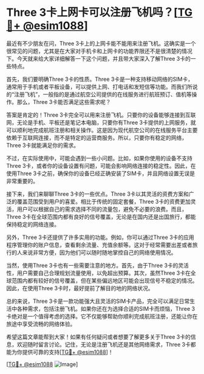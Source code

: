 # Three 3卡上网卡可以注册飞机吗？[[TG💪+ @esim1088](https://t.me/s/esim1088)]

最近有不少朋友在问，Three 3卡上的上网卡能不能用来注册飞机。这确实是一个很常见的问题，尤其是在大家对手机卡和上网卡的功能界限还不是很清楚的情况下。今天就来给大家详细解答一下这个问题，并且带大家深入了解Three 3卡的一些特点。

首先，我们要明确Three 3卡的性质。Three 3卡是一种支持移动网络的SIM卡，通常用于手机或者平板设备，可以提供上网、打电话和发短信等功能。而我们所说的“注册飞机”，一般指的是通过航空公司提供的在线服务进行航班预订、值机等操作。那么，Three 3卡能否满足这些需求呢？

答案是肯定的！Three 3卡完全可以用来注册飞机。只要你的设备能够连接到互联网，无论是手机、平板还是笔记本电脑，只要你有Three 3卡提供的上网服务，就可以顺利地完成航班注册和相关操作。这是因为现代航空公司的在线服务平台主要依赖于互联网连接，而不是特定的运营商服务。所以，只要你有稳定的网络，Three 3卡就能满足你的需求。

不过，在实际使用中，可能会遇到一些小问题。比如，如果你使用的设备不支持Three 3卡，或者你的设备设置有问题，可能会影响网络连接的稳定性。因此，在使用Three 3卡之前，确保你的设备已经正确安装了SIM卡，并且网络设置无误是非常重要的。

接下来，我们来聊聊Three 3卡的一些优点。Three 3卡以其灵活的资费方案和广泛的覆盖范围受到用户的喜爱。相比于传统的固定套餐，Three 3卡的资费更加灵活，用户可以根据自己的需求选择不同的流量包，避免不必要的浪费。而且，Three 3卡在全球范围内都有良好的信号覆盖，无论是在国内还是出国旅行，都能保持稳定的网络连接。

另外，Three 3卡还提供了许多实用的功能。例如，你可以通过Three 3卡的应用程序管理你的账户信息，查看剩余流量、充值余额等。这对于经常需要出差或者旅行的人来说非常方便，因为他们可以随时随地掌控自己的网络使用情况。

当然，使用Three 3卡也有一些需要注意的地方。首先，由于Three 3卡的灵活性，用户需要自己合理规划流量使用，以免超出预算。其次，虽然Three 3卡在全球范围内都有较好的信号覆盖，但在某些偏远地区可能会出现信号不稳定的情况。因此，在使用Three 3卡时，最好提前了解目的地的网络状况。

总的来说，Three 3卡是一款功能强大且灵活的SIM卡产品，完全可以满足日常生活中各种需求，包括注册飞机。如果你还在为选择合适的SIM卡而烦恼，Three 3卡绝对是一个值得考虑的选择。它不仅能够帮助你顺利完成航班注册，还能让你在旅途中享受流畅的网络体验。

希望这篇文章能帮到大家！如果有任何疑问或者想要了解更多关于Three 3卡的信息，欢迎随时留言讨论。记住，无论是注册飞机还是其他网络需求，Three 3卡都能为你提供可靠的支持[[TG💪+ @esim1088](https://t.me/s/esim1088)]！

[[TG💪+ @esim1088](https://t.me/s/esim1088) ![Image](https://i.postimg.cc/4NQfJmqS/Snipaste-2025-05-13-00-14-12.png)]